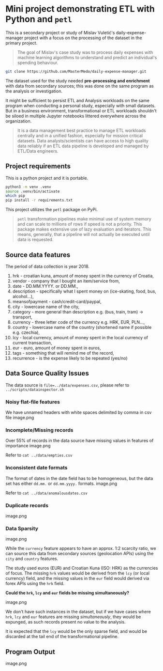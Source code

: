 # Mini project demonstrating ETL with Python and `petl`

This is a secondary project or study of Mislav Vuletić's daily-expense-manager project with a focus on the processing of the dataset in the primary project.

> The goal of Mislav's case study was to process daily expenses with machine learning algorithms to understand and predict an individual's spending behaviour. 

```bash
git clone https://github.com/MasterMedo/daily-expense-manager.git
```

The dataset used for the study needed **pre-processing and enrichment** with data from secondary sources; this was done on the same program as the analysis or investigation.

It might be sufficient to persist ETL and Analysis workloads on the same program when conducting a personal study, especially with small datasets. But in a business environment, transformational or ETL workloads shouldn't be siloed in multiple Jupyter notebooks littered everywhere across the organization. 
> It is a data management best practice to manage ETL workloads centrally and in a unified fashion, especially for mission critical datasets. Data analysts/scientists can have access to high quality data reliably if an ETL data pipeline is developed and managed by ETL/Data engineers.

## Project requirements
This is a python project and it is portable. 
```bash
python3 -m venv .venv
source .venv/bin/activate
which pip
pip install -r requirements.txt
```
This project utilizes the `petl` package on PyPi.
> `petl` transformation pipelines make minimal use of system memory and can scale to millions of rows if speed is not a priority. This package makes extensive use of lazy evaluation and iterators. This means, generally, that a pipeline will not actually be executed until data is requested.

## Source data features
The period of data collection is year 2018. 
1. hrk - croatian kuna, amount of money spent in the currency of Croatia, <br>
2. vendor - company that I bought an item/service from,  <br>
3. date - DD.MM.YYYY. or DD.MM.,  <br>
4. description - specifically what I spent money on (ice-skating, food, bus, alcohol...),  <br>
5. meansofpayment - cash/credit-card/paypal,  <br>
6. city - lowercase name of the city,  <br>
7. category - more general than description e.g. (bus, train, tram) -> transport,  <br>
8. currency - three letter code of the currency e.g. HRK, EUR, PLN...,  <br>
9. country - lowercase name of the country (shortened name if possible e.g. czechia),  <br>
10. lcy - local currency, amount of money spent in the local currency of current transaction,  <br>
11. eur - euro, amount of money spent in euros,  <br>
12. tags - something that will remind me of the record,  <br>
13. recurrence - is the expense likely to be repeated (yes/no)

## Data Source Quality Issues
The data source is `file=../data/expenses.csv`, please refer to `../scripts/datainspector.sh`

### Noisy flat-file features
We have unnamed headers with white spaces delimited by comma in csv file
image.png

### Incomplete/Missing records
Over 55% of records in the data source have missing values in features of importance
image.png

Refer to `cat ../data/empties.csv`

### Inconsistent date formats
The format of dates in the date field has to be homogeneous, but the data set has either `dd.mm.` or `dd.mm.yyyy.` formats.
image.png

Refer to `cat ../data/anomalousdates.csv`

### Duplicate records
image.png

### Data Sparsity
image.png

While the `currency` feature appears to have an approx. 1:2 scarcity ratio, we can source this data from secondary sources (geolocation APIs) using the `city` and `country` features.

The study used euros (EUR) and Croatian Kuna (ISO: HRK) as the currencies of focus. The missing `hrk` values would be derived from the `lcy` (or local currency) field, and the missing values in the `eur` field would derived via forex APIs using the `hrk` field. 

**Could the `hrk`, `lcy` and `eur` fields be missing simultaneously?**

image.png

We don't have such instances in the dataset, but if we have cases where `hrk`, `lcy` and `eur` features are missing _simultaneously_, they would be expunged, as such records present no value to the analysis. 

It is expected that the `lcy` would be the only sparse field, and would be discarded at the tail end of the transformational pipeline. 

## Program Output
image.png